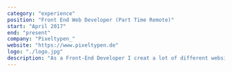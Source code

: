 ```yaml
---
category: "experience"
position: "Front End Web Developer (Part Time Remote)"
start: "April 2017"
end: "present"
company: "Pixeltypen_"
website: "https://www.pixeltypen.de"
logo: "./logo.jpg"
description: "As a Front-End Developer I creat a lot of different websites for our clients using Wordpress as a CMS and HTML, CSS and JavaScript to built the sites. I help to improve the developer experience of the company by implementing tools to improve our software development process."
---
```

